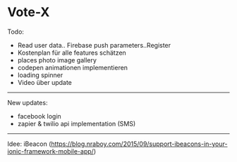 # Vote-X


Todo:

- Read user data.. Firebase push parameters..Register
- Kostenplan für alle features schätzen
- places photo image gallery
- codepen animationen implementieren
- loading spinner 
- Video über update
_________________
New updates:

- facebook login 
- zapier & twilio api implementation (SMS)




__________________

Idee:	iBeacon (https://blog.nraboy.com/2015/09/support-ibeacons-in-your-ionic-framework-mobile-app/)